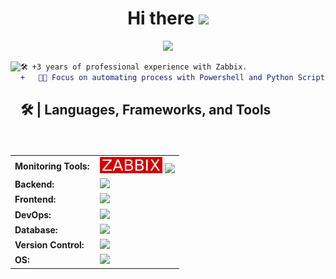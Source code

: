   <!-- Welcome -->
<h1  align="center">Hi there <img src="https://media.giphy.com/media/hvRJCLFzcasrR4ia7z/giphy.gif" width="35"></h1>

  <!-- Typing Text -->
<p align="center">
  <img src="https://readme-typing-svg.herokuapp.com?font=ROBOT&duration=2500&size=20&color=f5f5f5&background=000000&center=true&vCenter=true&width=490&lines=%3E+I'm+a+Zabbix+and+PowerShell+Dev.">
</p>

  <!-- Profile Picture -->
<img align="left" height="150" src="https://i.giphy.com/media/v1.Y2lkPTc5MGI3NjExNjV4N2FrZnM1dmxoMTF3ZGdodzY5aXRjODhhc24yaW90Y3hhZ2I4OSZlcD12MV9pbnRlcm5hbF9naWZfYnlfaWQmY3Q9Zw/QDjpIL6oNCVZ4qzGs7/giphy.webp"/>

  <!-- Description -->
```diff
🛠️ +3 years of professional experience with Zabbix.
+   👨‍💻 Focus on automating process with Powershell and Python Scripting.
```




<h2>🛠️ | Languages, Frameworks, and Tools </h2>
<table>
      <tr>
        <td style="font-weight: bold; padding-right: 10px; vertical-align: center; border: none;">Monitoring Tools:</td>
        <td><img src="https://github.com/gitlableo/Profile/blob/main/zabbix_logo.svg" width=100 alt="zbx Logo"/>  <img height="40" src="https://skillicons.dev/icons?i=grafana"/></td> 
    </tr>
    <tr>
        <td style="font-weight: bold; padding-right: 10px; vertical-align: center; border: none;">Backend:</td>
        <td><img height="40" src="https://skillicons.dev/icons?i=ps,py,php,bash"/></td>
    </tr>
    <tr>
        <td style="font-weight: bold; padding-right: 10px; vertical-align: center;">Frontend:</td>
        <td><img height="40" src="https://skillicons.dev/icons?i=js,html,css,nginx"/></td>
    </tr>
    <tr>
        <td style="font-weight: bold; padding-right: 10px; vertical-align: center; border: none;">DevOps:</td>
        <td><img height="40" src="https://skillicons.dev/icons?i=docker,gcp,aws,azure,vscode"/></td>
    </tr>
    <tr>
        <td style="font-weight: bold; padding-right: 10px; vertical-align: center; border: none;">Database:</td>
        <td><img height="40" src="https://skillicons.dev/icons?i=kafka,mysql,postgresql,sql,"/></td>
    </tr>
    <tr>
        <td style="font-weight: bold; padding-right: 10px; vertical-align: center; border: none;">Version Control:</td>
        <td><img height="40" src="https://skillicons.dev/icons?i=github,gitlab"/></td>
    </tr>
        <tr>
        <td style="font-weight: bold; padding-right: 10px; vertical-align: center; border: none;">OS:</td>
        <td><img height="40" src="https://skillicons.dev/icons?i=windows,linux,ubuntu,redhat,raspberry"/></td>
    </tr>
</table>
<br>
